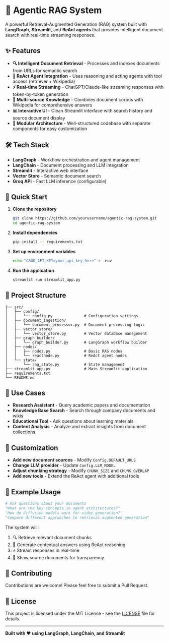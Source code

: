 # 🤖 Agentic RAG System

A powerful Retrieval-Augmented Generation (RAG) system built with **LangGraph**, **Streamlit**, and **ReAct agents** that provides intelligent document search with real-time streaming responses.

## ✨ Features

- **🔍 Intelligent Document Retrieval** - Processes and indexes documents from URLs for semantic search
- **🤖 ReAct Agent Integration** - Uses reasoning and acting agents with tool access (retriever + Wikipedia)
- **⚡ Real-time Streaming** - ChatGPT/Claude-like streaming responses with token-by-token generation
- **🎯 Multi-source Knowledge** - Combines document corpus with Wikipedia for comprehensive answers
- **📊 Interactive UI** - Clean Streamlit interface with search history and source document display
- **🔧 Modular Architecture** - Well-structured codebase with separate components for easy customization

## 🛠️ Tech Stack

- **LangGraph** - Workflow orchestration and agent management
- **LangChain** - Document processing and LLM integration
- **Streamlit** - Interactive web interface
- **Vector Store** - Semantic document search
- **Groq API** - Fast LLM inference (configurable)

## 🚀 Quick Start

1. **Clone the repository**
   ```bash
   git clone https://github.com/yourusername/agentic-rag-system.git
   cd agentic-rag-system
   ```

2. **Install dependencies**
   ```bash
   pip install -r requirements.txt
   ```

3. **Set up environment variables**
   ```bash
   echo "GROQ_API_KEY=your_api_key_here" > .env
   ```

4. **Run the application**
   ```bash
   streamlit run streamlit_app.py
   ```

## 📁 Project Structure

```
├── src/
│   ├── config/
│   │   └── config.py              # Configuration settings
│   ├── document_ingestion/
│   │   └── document_processor.py  # Document processing logic
│   ├── vector_store/
│   │   └── vector_store.py        # Vector database management
│   ├── graph_builder/
│   │   └── graph_builder.py       # LangGraph workflow builder
│   ├── nodes/
│   │   ├── nodes.py               # Basic RAG nodes
│   │   └── reactnode.py           # ReAct agent nodes
│   └── state/
│       └── rag_state.py           # State management
├── streamlit_app.py               # Main Streamlit application
├── requirements.txt
└── README.md
```

## 🎯 Use Cases

- **Research Assistant** - Query academic papers and documentation
- **Knowledge Base Search** - Search through company documents and wikis
- **Educational Tool** - Ask questions about learning materials
- **Content Analysis** - Analyze and extract insights from document collections

## 🔧 Customization

- **Add new document sources** - Modify `Config.DEFAULT_URLS`
- **Change LLM provider** - Update `Config.LLM_MODEL`
- **Adjust chunking strategy** - Modify `CHUNK_SIZE` and `CHUNK_OVERLAP`
- **Add new tools** - Extend the ReAct agent with additional tools

## 📝 Example Usage

```python
# Ask questions about your documents
"What are the key concepts in agent architectures?"
"How do diffusion models work for video generation?"
"Compare different approaches to retrieval-augmented generation"
```

The system will:
1. 🔍 Retrieve relevant document chunks
2. 🤖 Generate contextual answers using ReAct reasoning
3. ⚡ Stream responses in real-time
4. 📄 Show source documents for transparency

## 🤝 Contributing

Contributions are welcome! Please feel free to submit a Pull Request.

## 📄 License

This project is licensed under the MIT License - see the [LICENSE](LICENSE) file for details.

---

**Built with ❤️ using LangGraph, LangChain, and Streamlit**